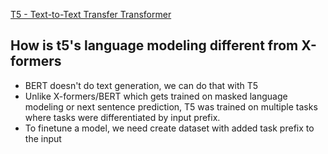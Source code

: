 [T5 - Text-to-Text Transfer Transformer](https://arxiv.org/pdf/1910.10683.pdf)

## How is t5's language modeling different from X-formers

*  BERT doesn't do text generation, we can do that with T5
* Unlike X-formers/BERT which gets trained on masked language modeling
  or next sentence prediction, T5 was trained on multiple tasks where 
  tasks were differentiated by input prefix.
* To finetune a model, we need create dataset with added task prefix to the input